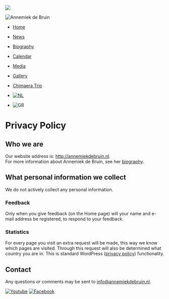 ![](https://annemiekdebruin.nl/wp-content/uploads/2017/07/bg_home_desktop.jpg)

![Annemiek de Bruin](https://annemiekdebruin.nl/wp-content/themes/annemiektheme/images/logo.png)

*   [Home](https://annemiekdebruin.nl/home-en/)
*   [News](https://annemiekdebruin.nl/news-en/)
*   [Biography](https://annemiekdebruin.nl/biography-en/)
*   [Calendar](https://annemiekdebruin.nl/calendar-en/)
*   [Media](https://annemiekdebruin.nl/media-en/)
*   [Gallery](https://annemiekdebruin.nl/gallery/)
*   [Chimaera Trio](https://annemiekdebruin.nl/chimaeratrio-en/)

*   [![NL](https://annemiekdebruin.nl/wp-content/themes/annemiektheme/images/nl.png)](https://annemiekdebruin.nl/)
*   ![GB](https://annemiekdebruin.nl/wp-content/themes/annemiektheme/images/uk.png)

Privacy Policy
==============

Who we are
----------

Our website address is: http://annemiekdebruin.nl.  
For more information about Annemiek de Bruin, see her [biography](http://annemiekdebruin.nl/biography-en/).

What personal information we collect
------------------------------------

We do not actively collect any personal information.

### Feedback

Only when you give feedback (on the Home page) will your name and e-mail address be registered, to respond to your feedback.

### Statistics

For every page you visit an extra request will be made, this way we know which pages are visited. Through this request will also be determined what country you are in. This is standard WordPress ([privacy policy](https://automattic.com/cookies/)) functionality.

Contact
-------

Any questions or comments may be sent to [info@annemiekdebruin.nl](mailto:info@annemiekdebruin.nl).

 [![Youtube](https://annemiekdebruin.nl/wp-content/uploads/2020/07/icon_youtube2.png "Youtube")](https://www.youtube.com/channel/UCHZvLhVuWiPMewxW8dIfVeQ) [![Facebook](https://annemiekdebruin.nl/wp-content/uploads/2020/07/icon_facebook2.png "Facebook")](https://www.facebook.com/chimaeratrio)